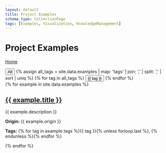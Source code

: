 ```yaml
---
layout: default
title: Project Examples
schema_type: CollectionPage
tags: [Examples, Visualization, KnowledgeManagement]
---
```


# Project Examples

[Home](/)

<div class="filter">
  <button data-tag="all">All</button>
  {% assign all_tags = site.data.examples | map: 'tags' | join: ',' | split: ',' | sort | uniq %}
  {% for tag in all_tags %}
  <button data-tag="{{ tag }}">{{ tag }}</button>
  {% endfor %}
</div>

<div id="example-container">
  {% for example in site.data.examples %}
  <div class="example-card" data-tags="{{ example.tags | join: ',' }}">
    <h2><a href="{{ example.path }}">{{ example.title }}</a></h2>
    <p>{{ example.description }}</p>
    <p><strong>Origin:</strong> {{ example.origin }}</p>
    <p><strong>Tags:</strong> {% for tag in example.tags %}<span class="tag">{{ tag }}</span>{% unless forloop.last %}, {% endunless %}{% endfor %}</p>
  </div>
  {% endfor %}
</div>

<script>
function filterExamples(tag) {
  const cards = document.querySelectorAll('.example-card');
  cards.forEach(card => {
    const tags = card.dataset.tags.split(',').map(t => t.trim());
    if (tag === 'all' || tags.includes(tag)) {
      card.style.display = 'inline-block';
    } else {
      card.style.display = 'none';
    }
  });
}

document.addEventListener('DOMContentLoaded', () => {
  document.querySelectorAll('.filter button').forEach(btn => {
    btn.addEventListener('click', () => filterExamples(btn.dataset.tag));
  });
});
</script>

